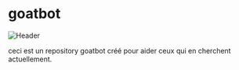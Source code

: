 #   goatbot 

![Header](https://i.imgur.com/zv1D0hH.png)

ceci est un repository goatbot créé pour aider ceux qui en cherchent actuellement.


 



